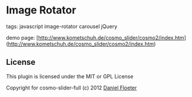 # Image Rotator

tags: javascript image-rotator carousel jQuery

demo page: [http://www.kometschuh.de/cosmo_slider/cosmo2/index.htm] (http://www.kometschuh.de/cosmo_slider/cosmo2/index.htm)

## License

This plugin is licensed under the MIT or GPL License

Copyright for cosmo-slider-full (c) 2012 [Daniel Floeter](http://kometschuh.de)